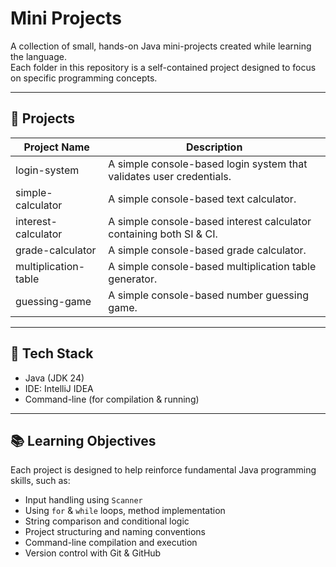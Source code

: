 # Mini Projects

A collection of small, hands-on Java mini-projects created while learning the language.  
Each folder in this repository is a self-contained project designed to focus on specific programming concepts.

---

## 📁 Projects

| Project Name         | Description                                                          |
|----------------------|----------------------------------------------------------------------|
| login-system         | A simple console-based login system that validates user credentials. |
| simple-calculator    | A simple console-based text calculator.                              |
| interest-calculator  | A simple console-based interest calculator containing both SI & CI.  |
| grade-calculator     | A simple console-based grade calculator.                             |
| multiplication-table | A simple console-based multiplication table generator.               |
| guessing-game        | A simple console-based number guessing game.                         |


---

## 📌 Tech Stack

- Java (JDK 24)
- IDE: IntelliJ IDEA
- Command-line (for compilation & running)

---

## 📚 Learning Objectives

Each project is designed to help reinforce fundamental Java programming skills, such as:

- Input handling using `Scanner`
- Using `for` & `while` loops, method implementation
- String comparison and conditional logic
- Project structuring and naming conventions
- Command-line compilation and execution
- Version control with Git & GitHub
